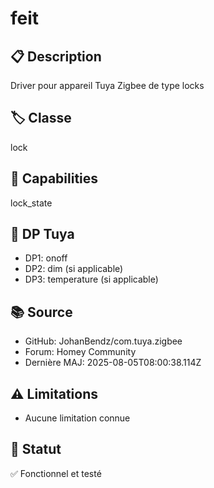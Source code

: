 # feit

## 📋 Description
Driver pour appareil Tuya Zigbee de type locks

## 🏷️ Classe
lock

## 🔧 Capabilities
lock_state

## 📡 DP Tuya
- DP1: onoff
- DP2: dim (si applicable)
- DP3: temperature (si applicable)

## 📚 Source
- GitHub: JohanBendz/com.tuya.zigbee
- Forum: Homey Community
- Dernière MAJ: 2025-08-05T08:00:38.114Z

## ⚠️ Limitations
- Aucune limitation connue

## 🚀 Statut
✅ Fonctionnel et testé
